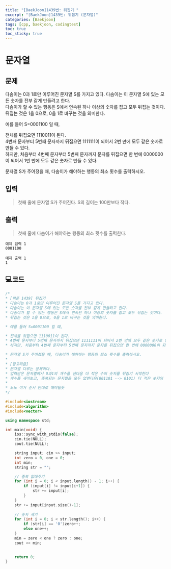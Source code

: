 ```yaml
---
title: "[BaekJoon]1439번: 뒤집기 "
excerpt: "[BaekJoon]1439번: 뒤집기 (문자열)"
categories: [Baekjoon]
tags: [cpp, baekjoon, codingtest]
toc: true
toc_sticky: true
---
```


# 문자열

## 문제

다솜이는 0과 1로만 이루어진 문자열 S를 가지고 있다. 다솜이는 이 문자열 S에 있는 모든 숫자를 전부 같게 만들려고 한다.  
다솜이가 할 수 있는 행동은 S에서 연속된 하나 이상의 숫자를 잡고 모두 뒤집는 것이다.  
뒤집는 것은 1을 0으로, 0을 1로 바꾸는 것을 의미한다.  

예를 들어 S=0001100 일 때,  

전체를 뒤집으면 1110011이 된다.  
4번째 문자부터 5번째 문자까지 뒤집으면 1111111이 되어서 2번 만에 모두 같은 숫자로 만들 수 있다.  
하지만, 처음부터 4번째 문자부터 5번째 문자까지 문자를 뒤집으면 한 번에 0000000이 되어서 1번 만에 모두 같은 숫자로 만들 수 있다.  

문자열 S가 주어졌을 때, 다솜이가 해야하는 행동의 최소 횟수를 출력하시오.  

## 입력

> 첫째 줄에 문자열 S가 주어진다. S의 길이는 100만보다 작다.

## 출력

> 첫째 줄에 다솜이가 해야하는 행동의 최소 횟수를 출력한다.

    예제 입력 1 
    0001100

    예제 출력 1 
    1


## 💻코드

```cpp
/*
* [백준 1439] 뒤집기
* 다솜이는 0과 1로만 이루어진 문자열 S를 가지고 있다. 
* 다솜이는 이 문자열 S에 있는 모든 숫자를 전부 같게 만들려고 한다. 
* 다솜이가 할 수 있는 행동은 S에서 연속된 하나 이상의 숫자를 잡고 모두 뒤집는 것이다. 
* 뒤집는 것은 1을 0으로, 0을 1로 바꾸는 것을 의미한다.

* 예를 들어 S=0001100 일 때,

* 전체를 뒤집으면 1110011이 된다.
* 4번째 문자부터 5번째 문자까지 뒤집으면 1111111이 되어서 2번 만에 모두 같은 숫자로 만들 수 있다.
* 하지만, 처음부터 4번째 문자부터 5번째 문자까지 문자를 뒤집으면 한 번에 0000000이 되어서 1번 만에 모두 같은 숫자로 만들 수 있다.

* 문자열 S가 주어졌을 때, 다솜이가 해야하는 행동의 최소 횟수를 출력하시오.
*
* [알고리즘]
* 문자열 다루는 문제이다. 
* 입력받은 문자열에서 0과1의 개수를 센다음 더 적은 수의 숫자를 뒤집기 시작한다
* 개수를 세어놓고, 중복되는 문자열을 모두 없앤다음(001101 --> 0101) 더 적은 숫자의 개수를 센다. 
* 
* 노노 이거 순서 반대로 해야될듯
*/

#include<iostream>
#include<algorithm>
#include<vector>	

using namespace std;

int main(void) {
	ios::sync_with_stdio(false);
	cin.tie(NULL);
	cout.tie(NULL);

	string input; cin >> input;
	int zero = 0, one = 0;
	int min;
	string str = "";

	// 중복 없애주기 
	for (int i = 0; i < input.length() - 1; i++) {
		if (input[i] != input[i+1]) {
			str += input[i];
		}
	}
	str += input[input.size()-1];
	
	// 숫자 세기
	for (int i = 0; i < str.length(); i++) {
		if (str[i] == '0')zero++;
		else one++;
	}
	min = zero < one ? zero : one;
	cout << min;
	

	return 0;
}
```